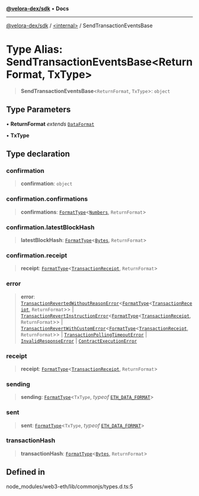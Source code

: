 [**@velora-dex/sdk**](../../README.md) • **Docs**

***

[@velora-dex/sdk](../../globals.md) / [\<internal\>](../README.md) / SendTransactionEventsBase

# Type Alias: SendTransactionEventsBase\<ReturnFormat, TxType\>

> **SendTransactionEventsBase**\<`ReturnFormat`, `TxType`\>: `object`

## Type Parameters

• **ReturnFormat** *extends* [`DataFormat`](DataFormat.md)

• **TxType**

## Type declaration

### confirmation

> **confirmation**: `object`

### confirmation.confirmations

> **confirmations**: [`FormatType`](FormatType.md)\<[`Numbers`](Numbers.md), `ReturnFormat`\>

### confirmation.latestBlockHash

> **latestBlockHash**: [`FormatType`](FormatType.md)\<[`Bytes`](Bytes.md), `ReturnFormat`\>

### confirmation.receipt

> **receipt**: [`FormatType`](FormatType.md)\<[`TransactionReceipt`](../namespaces/Users_alexeyshchur_Desktop_Repos_paraswap-sdk_node_modules_web3-types_lib_commonjs_index/type-aliases/TransactionReceipt.md), `ReturnFormat`\>

### error

> **error**: [`TransactionRevertedWithoutReasonError`](../classes/TransactionRevertedWithoutReasonError.md)\<[`FormatType`](FormatType.md)\<[`TransactionReceipt`](../namespaces/Users_alexeyshchur_Desktop_Repos_paraswap-sdk_node_modules_web3-types_lib_commonjs_index/type-aliases/TransactionReceipt.md), `ReturnFormat`\>\> \| [`TransactionRevertInstructionError`](../classes/TransactionRevertInstructionError.md)\<[`FormatType`](FormatType.md)\<[`TransactionReceipt`](../namespaces/Users_alexeyshchur_Desktop_Repos_paraswap-sdk_node_modules_web3-types_lib_commonjs_index/type-aliases/TransactionReceipt.md), `ReturnFormat`\>\> \| [`TransactionRevertWithCustomError`](../classes/TransactionRevertWithCustomError.md)\<[`FormatType`](FormatType.md)\<[`TransactionReceipt`](../namespaces/Users_alexeyshchur_Desktop_Repos_paraswap-sdk_node_modules_web3-types_lib_commonjs_index/type-aliases/TransactionReceipt.md), `ReturnFormat`\>\> \| [`TransactionPollingTimeoutError`](../classes/TransactionPollingTimeoutError.md) \| [`InvalidResponseError`](../classes/InvalidResponseError.md) \| [`ContractExecutionError`](../classes/ContractExecutionError.md)

### receipt

> **receipt**: [`FormatType`](FormatType.md)\<[`TransactionReceipt`](../namespaces/Users_alexeyshchur_Desktop_Repos_paraswap-sdk_node_modules_web3-types_lib_commonjs_index/type-aliases/TransactionReceipt.md), `ReturnFormat`\>

### sending

> **sending**: [`FormatType`](FormatType.md)\<`TxType`, *typeof* [`ETH_DATA_FORMAT`](../namespaces/Users_alexeyshchur_Desktop_Repos_paraswap-sdk_node_modules_web3-types_lib_commonjs_index/variables/ETH_DATA_FORMAT.md)\>

### sent

> **sent**: [`FormatType`](FormatType.md)\<`TxType`, *typeof* [`ETH_DATA_FORMAT`](../namespaces/Users_alexeyshchur_Desktop_Repos_paraswap-sdk_node_modules_web3-types_lib_commonjs_index/variables/ETH_DATA_FORMAT.md)\>

### transactionHash

> **transactionHash**: [`FormatType`](FormatType.md)\<[`Bytes`](Bytes.md), `ReturnFormat`\>

## Defined in

node\_modules/web3-eth/lib/commonjs/types.d.ts:5
